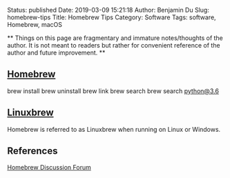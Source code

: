 Status: published
Date: 2019-03-09 15:21:18
Author: Benjamin Du
Slug: homebrew-tips
Title: Homebrew Tips
Category: Software
Tags: software, Homebrew, macOS

**
Things on this page are fragmentary and immature notes/thoughts of the author.
It is not meant to readers but rather for convenient reference of the author and future improvement.
**


## [Homebrew](https://brew.sh/)

brew install 
brew uninstall
brew link 
brew search 
brew search python@3.6

## [Linuxbrew](http://linuxbrew.sh/)

Homebrew is referred to as Linuxbrew when running on Linux or Windows.

## References

[Homebrew Discussion Forum](https://discourse.brew.sh/latest)